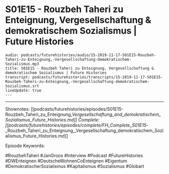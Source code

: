# S01E15 - Rouzbeh Taheri zu Enteignung, Vergesellschaftung & demokratischem Sozialismus | Future Histories

```audio-note
audio: podcasts/futurehistories/audio/15-2019-11-17-S01E15-Rouzbeh-Taheri-zu-Enteignung,-Vergesellschaftung-demokratischem-Sozialismus.mp3
title: S01E15 - Rouzbeh Taheri zu Enteignung, Vergesellschaftung & demokratischem Sozialismus | Future Histories
transcript: podcasts/futurehistories/transcripts/15-2019-11-17-S01E15-Rouzbeh-Taheri-zu-Enteignung,-Vergesellschaftung-demokratischem-Sozialismus.srt
liveUpdate: true
---

```
---

Shownotes: [[podcasts/futurehistories/episodes/S01E15-Rouzbeh_Taheri_zu_Enteignung,_Vergesellschaftung_and_demokratischem_Sozialismus_Future_Histories.md]]
Complete: [[podcasts/futurehistories/episodes/complete/FH_Complete_S01E15_-_Rouzbeh_Taheri_zu_Enteignung,_Vergesellschaftung_demokratischem_Sozialismus_Future_Histories.md]]


Episode Keywords:

#RouzbehTaheri #JanGroos #Interview #Podcast #FutureHistories #DWEnteignen #DeutscheWohnenCoEnteignen  #Eigentum #DemokratischerSozialismus #Kapitalismus #Sozialismus #Globart
